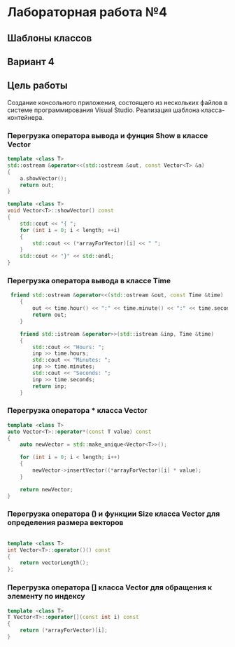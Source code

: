 
# Лабораторная работа №4 #

## Шаблоны классов ##

## Вариант 4 ##
 

## Цель работы ##
Создание консольного приложения, состоящего из нескольких файлов в системе  программирования Visual Studio. Реализация шаблона класса-контейнера. 

### Перегрузка оператора вывода и фунция Show в классе Vector ###
```c++
template <class T>
std::ostream &operator<<(std::ostream &out, const Vector<T> &a)
{
    a.showVector();
    return out;
}

template <class T>
void Vector<T>::showVector() const
{
    std::cout << "{ ";
    for (int i = 0; i < length; ++i)
    {
        std::cout << (*arrayForVector)[i] << " ";
    }
    std::cout << "}" << std::endl;
}
```

### Перегрузка оператора вывода в классе Time ###

```c++
 friend std::ostream &operator<<(std::ostream &out, const Time &time)
    {
        out << time.hour() << ":" << time.minute() << ":" << time.second() << " ";
        return out;
    }

    friend std::istream &operator>>(std::istream &inp, Time &time)
    {
        std::cout << "Hours: ";
        inp >> time.hours;
        std::cout << "Minutes: ";
        inp >> time.minutes;
        std::cout << "Seconds: ";
        inp >> time.seconds;
        return inp;
    }
```

### Перегрузка оператора * класса Vector ###

```c++
template <class T>
auto Vector<T>::operator*(const T value) const
{
    auto newVector = std::make_unique<Vector<T>>();

    for (int i = 0; i < length; i++)
    {
        newVector->insertVector((*arrayForVector)[i] * value);
    }

    return newVector;
}
```

### Перегрузка оператора () и функции Size класса Vector для определения размера векторов ###

```c++

template <class T>
int Vector<T>::operator()() const
{
    return vectorLength();
};
```

### Перегрузка оператора [] класса Vector для обращения к элементу по индексу ###

```c++
template <class T>
T Vector<T>::operator[](const int i) const
{
    return (*arrayForVector)[i];
}
```











